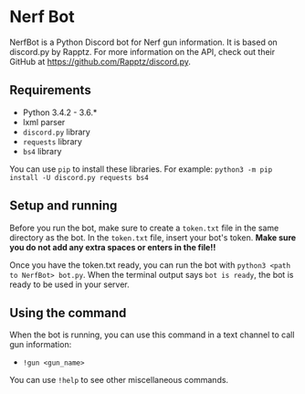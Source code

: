 # Nerf Bot
NerfBot is a Python Discord bot for Nerf gun information. It is based on discord.py by Rapptz. For more information on the API, check out their GitHub at https://github.com/Rapptz/discord.py.

## Requirements
* Python 3.4.2 - 3.6.*
* lxml parser
* `discord.py` library
* `requests` library
* `bs4` library

You can use `pip` to install these libraries. For example: `python3 -m pip install -U discord.py requests bs4`

## Setup and running
Before you run the bot, make sure to create a `token.txt` file in the same directory as the bot. In the `token.txt` file, insert your bot's token. **Make sure you do not add any extra spaces or enters in the file!!**

Once you have the token.txt ready, you can run the bot with `python3 <path to NerfBot> bot.py`. When the terminal output says `bot is ready`, the bot is ready to be used in your server.

## Using the command
When the bot is running, you can use this command in a text channel to call gun information:
* `!gun <gun_name>`

You can use `!help` to see other miscellaneous commands.